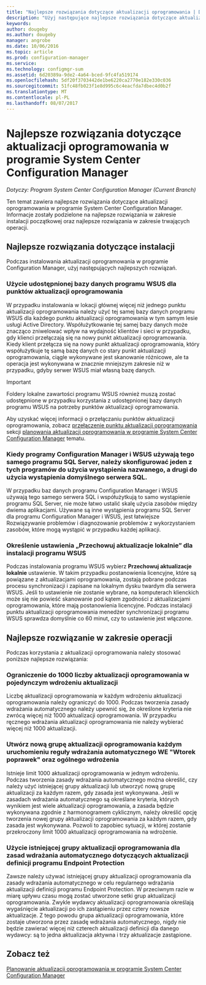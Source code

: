 ```yaml
---
title: "Najlepsze rozwiązania dotyczące aktualizacji oprogramowania | Dokumentacja firmy Microsoft"
description: "Użyj następujące najlepsze rozwiązania dotyczące aktualizacji oprogramowania w programie System Center Configuration Manager."
keywords: 
author: dougeby
ms.author: dougeby
manager: angrobe
ms.date: 10/06/2016
ms.topic: article
ms.prod: configuration-manager
ms.service: 
ms.technology: configmgr-sum
ms.assetid: 6d20389a-9de2-4a64-bced-9fc4fa519174
ms.openlocfilehash: 5df20f3703442de1be6220ca2770e182e330c036
ms.sourcegitcommit: 51fc48fb023f1e8d995c6c4eacfda7dbec4d0b2f
ms.translationtype: MT
ms.contentlocale: pl-PL
ms.lasthandoff: 08/07/2017
---
```

# <a name="best-practices-for-software-updates-in-system-center-configuration-manager"></a>Najlepsze rozwiązania dotyczące aktualizacji oprogramowania w programie System Center Configuration Manager

*Dotyczy: Program System Center Configuration Manager (Current Branch)*

Ten temat zawiera najlepsze rozwiązania dotyczące aktualizacji oprogramowania w programie System Center Configuration Manager. Informacje zostały podzielone na najlepsze rozwiązania w zakresie instalacji początkowej oraz najlepsze rozwiązania w zakresie trwających operacji.  

## <a name="installation-best-practices"></a>Najlepsze rozwiązania dotyczące instalacji  
 Podczas instalowania aktualizacji oprogramowania w programie Configuration Manager, użyj następujących najlepszych rozwiązań.  

### <a name="use-a-shared-wsus-database-for-software-update-points"></a>Użycie udostępnionej bazy danych programu WSUS dla punktów aktualizacji oprogramowania  
 W przypadku instalowania w lokacji głównej więcej niż jednego punktu aktualizacji oprogramowania należy użyć tej samej bazy danych programu WSUS dla każdego punktu aktualizacji oprogramowania w tym samym lesie usługi Active Directory. Współużytkowanie tej samej bazy danych może znacząco zniwelować wpływ na wydajność klientów i sieci w przypadku, gdy klienci przełączają się na nowy punkt aktualizacji oprogramowania. Kiedy klient przełącza się na nowy punkt aktualizacji oprogramowania, który współużytkuje tę samą bazę danych co stary punkt aktualizacji oprogramowania, ciągle wykonywane jest skanowanie różnicowe, ale ta operacja jest wykonywana w znacznie mniejszym zakresie niż w przypadku, gdyby serwer WSUS miał własną bazę danych.  

> [!IMPORTANT]  
>  Foldery lokalne zawartości programu WSUS również muszą zostać udostępnione w przypadku korzystania z udostępnionej bazy danych programu WSUS na potrzeby punktów aktualizacji oprogramowania.  

 Aby uzyskać więcej informacji o przełączaniu punktów aktualizacji oprogramowania, zobacz [przełączenie punktu aktualizacji oprogramowania](../../sum/plan-design/plan-for-software-updates.md#BKMK_SUPSwitching) sekcji [planowania aktualizacji oprogramowania w programie System Center Configuration Manager](../../sum/plan-design/plan-for-software-updates.md) tematu.  

### <a name="when-configuration-manager-and-wsus-use-the-same-sql-server-configure-one-of-these-to-use-a-named-instance-and-the-other-to-use-the-default-instance-of-sql-server"></a>Kiedy programy Configuration Manager i WSUS używają tego samego programu SQL Server, należy skonfigurować jeden z tych programów do użycia wystąpienia nazwanego, a drugi do użycia wystąpienia domyślnego serwera SQL.  
 W przypadku baz danych programu Configuration Manager i WSUS używają tego samego serwera SQL i współużytkują to samo wystąpienie programu SQL Server, nie może łatwo ustalić skalę użycia zasobów między dwiema aplikacjami. Używane są inne wystąpienia programu SQL Server dla programu Configuration Manager i WSUS, jest łatwiejsze Rozwiązywanie problemów i diagnozowanie problemów z wykorzystaniem zasobów, które mogą wystąpić w przypadku każdej aplikacji.  

### <a name="specify-the-store-updates-locally-setting-for-the-wsus-installation"></a>Określenie ustawienia „Przechowuj aktualizacje lokalnie” dla instalacji programu WSUS  
 Podczas instalowania programu WSUS wybierz **Przechowuj aktualizacje lokalnie** ustawienie. W takim przypadku postanowienia licencyjne, które są powiązane z aktualizacjami oprogramowania, zostają pobrane podczas procesu synchronizacji i zapisane na lokalnym dysku twardym dla serwera WSUS. Jeśli to ustawienie nie zostanie wybrane, na komputerach klienckich może się nie powieść skanowanie pod kątem zgodności z aktualizacjami oprogramowania, które mają postanowienia licencyjne. Podczas instalacji punktu aktualizacji oprogramowania menedżer synchronizacji programu WSUS sprawdza domyślnie co 60 minut, czy to ustawienie jest włączone.  

## <a name="operational-best-practices"></a>Najlepsze rozwiązanie w zakresie operacji  
 Podczas korzystania z aktualizacji oprogramowania należy stosować poniższe najlepsze rozwiązania:  

### <a name="limit-software-updates-to-1000-in-a-single-software-update-deployment"></a>Ograniczenie do 1000 liczby aktualizacji oprogramowania w pojedynczym wdrożeniu aktualizacji  
 Liczbę aktualizacji oprogramowania w każdym wdrożeniu aktualizacji oprogramowania należy ograniczyć do 1000. Podczas tworzenia zasady wdrażania automatycznego należy upewnić się, że określone kryteria nie zwrócą więcej niż 1000 aktualizacji oprogramowania. W przypadku ręcznego wdrażania aktualizacji oprogramowania nie należy wybierać więcej niż 1000 aktualizacji.  

### <a name="create-a-new-software-update-group-each-time-an-automatic-deployment-rule-runs-for-patch-tuesday-and-for-general-deployment"></a>Utwórz nową grupę aktualizacji oprogramowania każdym uruchomieniu reguły wdrażania automatycznego WE "Wtorek poprawek" oraz ogólnego wdrożenia  
 Istnieje limit 1000 aktualizacji oprogramowania w jednym wdrożeniu. Podczas tworzenia zasady wdrażania automatycznego można określić, czy należy użyć istniejącej grupy aktualizacji lub utworzyć nową grupę aktualizacji za każdym razem, gdy zasada jest wykonywana. Jeśli w zasadach wdrażania automatycznego są określane kryteria, których wynikiem jest wiele aktualizacji oprogramowania, a zasada będzie wykonywana zgodnie z harmonogramem cyklicznym, należy określić opcję tworzenia nowej grupy aktualizacji oprogramowania za każdym razem, gdy zasada jest wykonywana. Pozwoli to zapobiec sytuacji, w której zostanie przekroczony limit 1000 aktualizacji oprogramowania na wdrożenie.  

### <a name="use-an-existing-software-update-group-for-automatic-deployment-rules-for-endpoint-protection-definition-updates"></a>Użycie istniejącej grupy aktualizacji oprogramowania dla zasad wdrażania automatycznego dotyczących aktualizacji definicji programu Endpoint Protection  
 Zawsze należy używać istniejącej grupy aktualizacji oprogramowania dla zasady wdrażania automatycznego w celu regularnego wdrażania aktualizacji definicji programu Endpoint Protection. W przeciwnym razie w miarę upływu czasu mogą zostać utworzone setki grup aktualizacji oprogramowania. Zwykle wydawcy aktualizacji oprogramowania określają wygaśnięcie aktualizacji po ich zastąpieniu przez cztery nowsze aktualizacje. Z tego powodu grupa aktualizacji oprogramowania, które zostaje utworzona przez zasadę wdrażania automatycznego, nigdy nie będzie zawierać więcej niż czterech aktualizacji definicji dla danego wydawcy: są to jedna aktualizacja aktywna i trzy aktualizacje zastąpione.  

## <a name="see-also"></a>Zobacz też  
 [Planowanie aktualizacji oprogramowania w programie System Center Configuration Manager](../../sum/plan-design/plan-for-software-updates.md)
